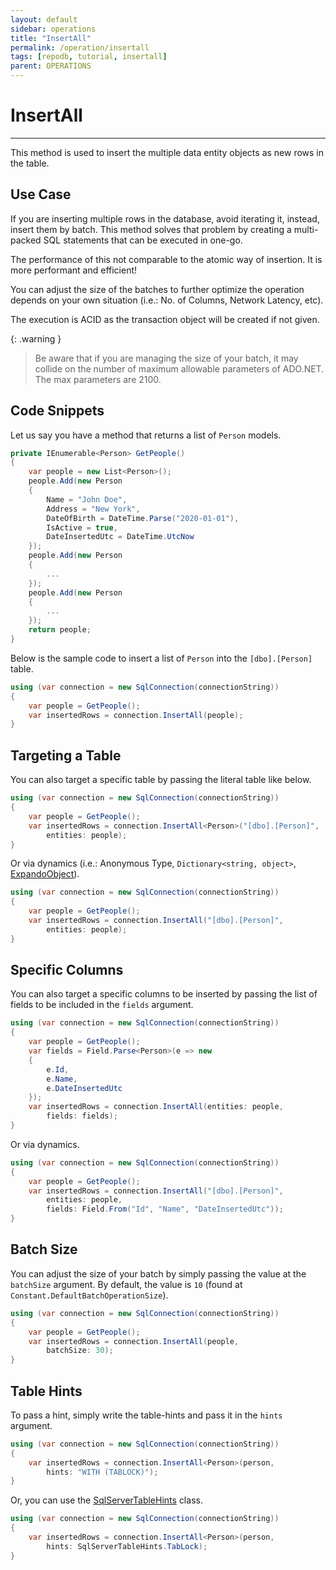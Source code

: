 ```yaml
---
layout: default
sidebar: operations
title: "InsertAll"
permalink: /operation/insertall
tags: [repodb, tutorial, insertall]
parent: OPERATIONS
---
```


# InsertAll

---

This method is used to insert the multiple data entity objects as new rows in the table.

## Use Case

If you are inserting multiple rows in the database, avoid iterating it, instead, insert them by batch. This method solves that problem by creating a multi-packed SQL statements that can be executed in one-go.

The performance of this not comparable to the atomic way of insertion. It is more performant and efficient!

You can adjust the size of the batches to further optimize the operation depends on your own situation (i.e.: No. of Columns, Network Latency, etc).

The execution is ACID as the transaction object will be created if not given.

{: .warning }
> Be aware that if you are managing the size of your batch, it may collide on the number of maximum allowable parameters of ADO.NET. The max parameters are 2100.

## Code Snippets

Let us say you have a method that returns a list of `Person` models.

```csharp
private IEnumerable<Person> GetPeople()
{
    var people = new List<Person>();
    people.Add(new Person
    {
        Name = "John Doe",
        Address = "New York",
        DateOfBirth = DateTime.Parse("2020-01-01"),
        IsActive = true,
        DateInsertedUtc = DateTime.UtcNow
    });
    people.Add(new Person
    {
        ...
    });
    people.Add(new Person
    {
        ...
    });
    return people;
}
```

Below is the sample code to insert a list of `Person` into the `[dbo].[Person]` table.

```csharp
using (var connection = new SqlConnection(connectionString))
{
    var people = GetPeople();
    var insertedRows = connection.InsertAll(people);
}
```

## Targeting a Table

You can also target a specific table by passing the literal table like below.

```csharp
using (var connection = new SqlConnection(connectionString))
{
    var people = GetPeople();
    var insertedRows = connection.InsertAll<Person>("[dbo].[Person]",
        entities: people);
}
```

Or via dynamics (i.e.: Anonymous Type, `Dictionary<string, object>`, [ExpandoObject](https://learn.microsoft.com/en-us/dotnet/api/system.dynamic.expandoobject?view=net-7.0)).

```csharp
using (var connection = new SqlConnection(connectionString))
{
    var people = GetPeople();
    var insertedRows = connection.InsertAll("[dbo].[Person]",
        entities: people);
}
```

## Specific Columns

You can also target a specific columns to be inserted by passing the list of fields to be included in the `fields` argument.

```csharp
using (var connection = new SqlConnection(connectionString))
{
    var people = GetPeople();
    var fields = Field.Parse<Person>(e => new
    {
        e.Id,
        e.Name,
        e.DateInsertedUtc
    });
    var insertedRows = connection.InsertAll(entities: people,
        fields: fields);
}
```

Or via dynamics.

```csharp
using (var connection = new SqlConnection(connectionString))
{
    var people = GetPeople();
    var insertedRows = connection.InsertAll("[dbo].[Person]",
        entities: people,
        fields: Field.From("Id", "Name", "DateInsertedUtc"));
}
```

## Batch Size

You can adjust the size of your batch by simply passing the value at the `batchSize` argument. By default, the value is `10` (found at `Constant.DefaultBatchOperationSize`).

```csharp
using (var connection = new SqlConnection(connectionString))
{
    var people = GetPeople();
    var insertedRows = connection.InsertAll(people,
        batchSize: 30);
}
```

## Table Hints

To pass a hint, simply write the table-hints and pass it in the `hints` argument.

```csharp
using (var connection = new SqlConnection(connectionString))
{
    var insertedRows = connection.InsertAll<Person>(person,
        hints: "WITH (TABLOCK)");
}
```

Or, you can use the [SqlServerTableHints](/class/sqlservertablehints) class.

```csharp
using (var connection = new SqlConnection(connectionString))
{
    var insertedRows = connection.InsertAll<Person>(person,
        hints: SqlServerTableHints.TabLock);
}
```

